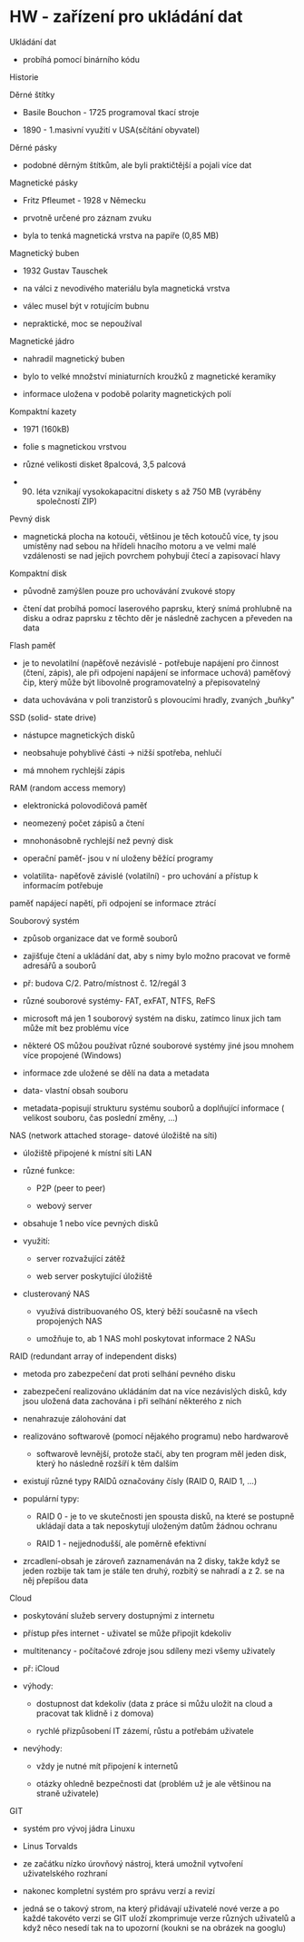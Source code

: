 # HW - zařízení pro ukládání dat

Ukládání dat

-   probíhá pomocí binárního kódu

Historie

Děrné štítky

-   Basile Bouchon - 1725 programoval tkací stroje

-   1890 - 1.masivní využití v USA(sčítání obyvatel)

Děrné pásky

-   podobné děrným štítkům, ale byli praktičtější a pojali více dat

Magnetické pásky

-   Fritz Pfleumet - 1928 v Německu

-   prvotně určené pro záznam zvuku

-   byla to tenká magnetická vrstva na papíře (0,85 MB)

Magnetický buben

-   1932 Gustav Tauschek

-   na válci z nevodivého materiálu byla magnetická vrstva

-   válec musel být v rotujícím bubnu

-   nepraktické, moc se nepoužíval

Magnetické jádro

-   nahradil magnetický buben

-   bylo to velké množství miniaturních kroužků z magnetické keramiky

-   informace uložena v podobě polarity magnetických polí

Kompaktní kazety

-   1971 (160kB)

-   folie s magnetickou vrstvou

-   různé velikosti disket 8palcová, 3,5 palcová

-   90. léta vznikají vysokokapacitní diskety s až 750 MB (vyráběny
společností ZIP)

Pevný disk

-   magnetická plocha na kotouči, většinou je těch kotoučů více, ty jsou
umístěny nad sebou na hřídeli hnacího motoru a ve velmi malé vzdálenosti
se nad jejich povrchem pohybují čtecí a zapisovací hlavy

Kompaktní disk

-   původně zamýšlen pouze pro uchovávání zvukové stopy

-   čtení dat probíhá pomocí laserového paprsku, který snímá prohlubně na
disku a odraz paprsku z těchto děr je následně zachycen a převeden na
data

Flash paměť

-   je to nevolatilní (napěťově nezávislé - potřebuje napájení pro činnost
(čtení, zápis), ale při odpojení napájení se informace uchová) paměťový
čip, který může být libovolně programovatelný a přepisovatelný

-   data uchovávána v poli tranzistorů s plovoucími hradly, zvaných „buňky"

SSD (solid-   state drive)

-   nástupce magnetických disků

-   neobsahuje pohyblivé části → nižší spotřeba, nehlučí

-   má mnohem rychlejší zápis

RAM (random access memory)

-   elektronická polovodičová paměť

-   neomezený počet zápisů a čtení

-   mnohonásobně rychlejší než pevný disk

-   operační paměť- jsou v ní uloženy běžící programy

-   volatilita- napěťově závislé (volatilní) - pro uchování a přístup k
informacím potřebuje

paměť napájecí napětí, při odpojení se informace ztrácí

Souborový systém

-   způsob organizace dat ve formě souborů

-   zajišťuje čtení a ukládání dat, aby s nimy bylo možno pracovat ve formě
adresářů a souborů

-   př: budova C/2. Patro/místnost č. 12/regál 3

-   různé souborové systémy- FAT, exFAT, NTFS, ReFS

-   microsoft má jen 1 souborový systém na disku, zatímco linux jich tam
může mít bez problému více

-   některé OS můžou používat různé souborové systémy jiné jsou mnohem více
propojené (Windows)

-   informace zde uložené se dělí na data a metadata

-   data- vlastní obsah souboru

-   metadata-popisují strukturu systému souborů a doplňující informace (
velikost souboru, čas poslední změny, ...)

NAS (network attached storage-   datové úložiště na síti)

-   úložiště připojené k místní síti LAN

-   různé funkce:

    -   P2P (peer to peer)

    -   webový server

-   obsahuje 1 nebo více pevných disků

-   využití:

    -   server rozvažující zátěž

    -   web server poskytující úložiště

-   clusterovaný NAS

    -   využívá distribuovaného OS, který běží současně na všech propojených
NAS

    -   umožňuje to, ab 1 NAS mohl poskytovat informace 2 NASu

RAID (redundant array of independent disks)

-   metoda pro zabezpečení dat proti selhání pevného disku

-   zabezpečení realizováno ukládáním dat na více nezávislých disků, kdy
jsou uložená data zachována i při selhání některého z nich

-   nenahrazuje zálohování dat

-   realizováno softwarově (pomocí nějakého programu) nebo hardwarově

    -   softwarově levnější, protože stačí, aby ten program měl jeden disk,
    který ho následně rozšíří k těm dalším

-   existují různé typy RAIDů označovány čísly (RAID 0, RAID 1, ...)

-   populární typy:

    -   RAID 0 - je to ve skutečnosti jen spousta disků, na které se postupně
    ukládají data a tak neposkytují uloženým datům žádnou ochranu

    -   RAID 1 - nejjednodušší, ale poměrně efektivní

-   zrcadlení-obsah je zároveň zaznamenáván na 2 disky, takže když se jeden
rozbije tak tam je stále ten druhý, rozbitý se nahradí a z 2. se na něj
přepíšou data

Cloud

-   poskytování služeb servery dostupnými z internetu

-   přístup přes internet - uživatel se může připojit kdekoliv

-   multitenancy - počítačové zdroje jsou sdíleny mezi všemy uživately

-   př: iCloud

-   výhody:

    -   dostupnost dat kdekoliv (data z práce si můžu uložit na cloud a
    pracovat tak klidně i z domova)

    -   rychlé přizpůsobení IT zázemí, růstu a potřebám uživatele

-   nevýhody:

    -   vždy je nutné mít připojení k internetů

    -   otázky ohledně bezpečnosti dat (problém už je ale většinou na straně
    uživatele)

GIT

-   systém pro vývoj jádra Linuxu

-   Linus Torvalds

-   ze začátku nízko úrovňový nástroj, která umožnil vytvoření
uživatelského rozhraní

-   nakonec kompletní systém pro správu verzí a revizí

-   jedná se o takový strom, na který přidávají uživatelé nové verze a po
každé takovéto verzi se GIT uloží zkomprimuje verze různých uživatelů a
když něco nesedí tak na to upozorní (koukni se na obrázek na googlu)
